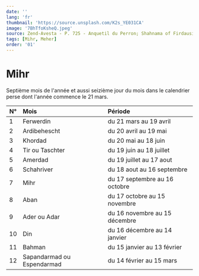 ```yaml
---
date: ''
lang: 'fr'
thumbnail: 'https://source.unsplash.com/K2s_YE031CA'
image: '7BhTfoKsheQ.jpeg'
source: Zend-Avesta - P. 725 - Anquetil du Perron; Shahnama of Firdausi - Arthur and Edmond Warner - Tome 1 - P 88
tags: [Mihr, Meher]
order: '01'
---
```


<!-- LTeX: language=fr -->

# Mihr

Septième mois de l'année et aussi seizième jour du mois dans le calendrier perse dont l'année commence le 21 mars.

| N°  | Mois                       | Période                       |
| --- | :------------------------- | :---------------------------- |
| 1   | Ferwerdin                  | du 21 mars au 19 avril        |
| 2   | Ardibehescht               | du 20 avril au 19 mai         |
| 3   | Khordad                    | du 20 mai au 18 juin          |
| 4   | Tir ou Taschter            | du 19 juin au 18 juillet      |
| 5   | Amerdad                    | du 19 juillet au 17 aout      |
| 6   | Schahriver                 | du 18 aout au 16 septembre    |
| 7   | Mihr                       | du 17 septembre au 16 octobre |
| 8   | Aban                       | du 17 octobre au 15 novembre  |
| 9   | Ader ou Adar               | du 16 novembre au 15 décembre |
| 10  | Din                        | du 16 décembre au 14 janvier  |
| 11  | Bahman                     | du 15 janvier au 13 février   |
| 12  | Sapandarmad ou Espendarmad | du 14 février au 15 mars      |
